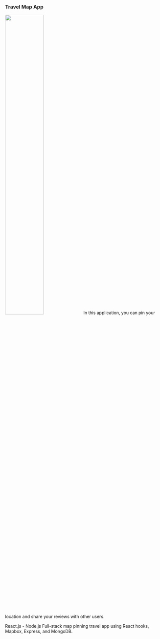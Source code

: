 
<h3> Travel Map App </h3>
<img src="https://github.com/dev-lotus/Travel-Pin-App/blob/master/images/cover.png" width="50%" height="auto"//>
In this application, you can pin your location and share your reviews with other users.

React.js - Node.js Full-stack map pinning travel app using React hooks, Mapbox, Express, and MongoDB. 
